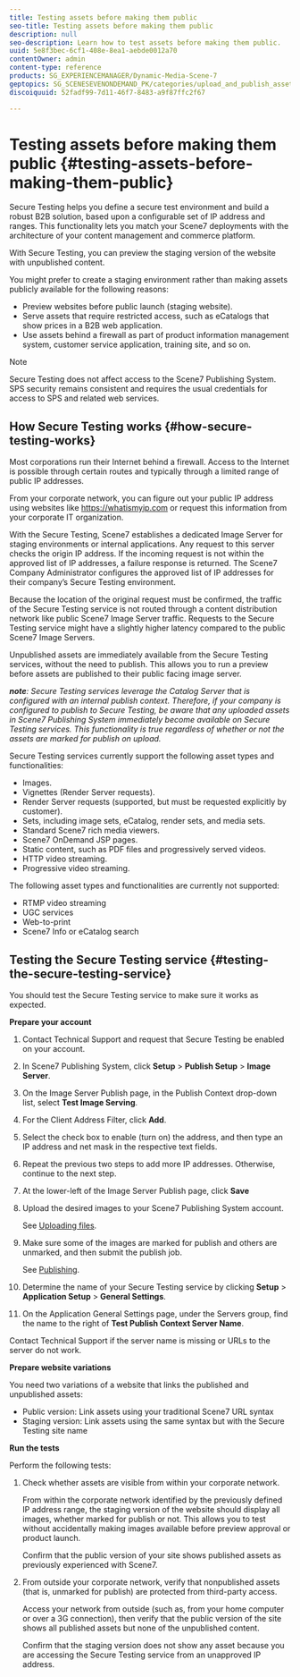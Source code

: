 ```yaml
---
title: Testing assets before making them public
seo-title: Testing assets before making them public
description: null
seo-description: Learn how to test assets before making them public.
uuid: 5e8f3bec-6cf1-408e-8ea1-aebde0012a70
contentOwner: admin
content-type: reference
products: SG_EXPERIENCEMANAGER/Dynamic-Media-Scene-7
geptopics: SG_SCENESEVENONDEMAND_PK/categories/upload_and_publish_assets
discoiquuid: 52fadf99-7d11-46f7-8483-a9f87ffc2f67

---
```


# Testing assets before making them public {#testing-assets-before-making-them-public}

Secure Testing helps you define a secure test environment and build a robust B2B solution, based upon a configurable set of IP address and ranges. This functionality lets you match your Scene7 deployments with the architecture of your content management and commerce platform.

With Secure Testing, you can preview the staging version of the website with unpublished content.

You might prefer to create a staging environment rather than making assets publicly available for the following reasons:

* Preview websites before public launch (staging website).
* Serve assets that require restricted access, such as eCatalogs that show prices in a B2B web application.
* Use assets behind a firewall as part of product information management system, customer service application, training site, and so on.

>[!NOTE]
>
>Secure Testing does not affect access to the Scene7 Publishing System. SPS security remains consistent and requires the usual credentials for access to SPS and related web services.

## How Secure Testing works {#how-secure-testing-works}

Most corporations run their Internet behind a firewall. Access to the Internet is possible through certain routes and typically through a limited range of public IP addresses.

From your corporate network, you can figure out your public IP address using websites like https://whatismyip.com or request this information from your corporate IT organization.

With the Secure Testing, Scene7 establishes a dedicated Image Server for staging environments or internal applications. Any request to this server checks the origin IP address. If the incoming request is not within the approved list of IP addresses, a failure response is returned. The Scene7 Company Administrator configures the approved list of IP addresses for their company’s Secure Testing environment.

Because the location of the original request must be confirmed, the traffic of the Secure Testing service is not routed through a content distribution network like public Scene7 Image Server traffic. Requests to the Secure Testing service might have a slightly higher latency compared to the public Scene7 Image Servers.

Unpublished assets are immediately available from the Secure Testing services, without the need to publish. This allows you to run a preview before assets are published to their public facing image server.

***note**: Secure Testing services leverage the Catalog Server that is configured with an internal publish context. Therefore, if your company is configured to publish to Secure Testing, be aware that any uploaded assets in Scene7 Publishing System immediately become available on Secure Testing services. This functionality is true regardless of whether or not the assets are marked for publish on upload.*

Secure Testing services currently support the following asset types and functionalities:

<!-- 

Comment Type: remark
Last Modified By: unknown unknown 
Last Modified Date: 

<p>Added videos to list below 9/11/2012. Moved “Render Server requests” from unsupported to supported, listed below on 3/15/2016 as per email from Cynthia March 11, 2016)</p>

 -->

* Images.
* Vignettes (Render Server requests).
* Render Server requests (supported, but must be requested explicitly by customer).
* Sets, including image sets, eCatalog, render sets, and media sets.
* Standard Scene7 rich media viewers.
* Scene7 OnDemand JSP pages.
* Static content, such as PDF files and progressively served videos.
* HTTP video streaming.
* Progressive video streaming.

The following asset types and functionalities are currently not supported:

* RTMP video streaming
* UGC services
* Web-to-print
* Scene7 Info or eCatalog search

## Testing the Secure Testing service {#testing-the-secure-testing-service}

You should test the Secure Testing service to make sure it works as expected.

**Prepare your account**

<!-- 

Comment Type: remark
Last Modified By: unknown unknown 
Last Modified Date: 

<p>RB: Rewrote entire steps under “Prepare your account” 9/10/2012</p>

 -->

1. Contact Technical Support and request that Secure Testing be enabled on your account.
1. In Scene7 Publishing System, click **Setup** &gt; **Publish Setup** &gt; **Image Server**.
1. On the Image Server Publish page, in the Publish Context drop-down list, select **Test Image Serving**.
1. For the Client Address Filter, click **Add**.
1. Select the check box to enable (turn on) the address, and then type an IP address and net mask in the respective text fields.
1. Repeat the previous two steps to add more IP addresses. Otherwise, continue to the next step.
1. At the lower-left of the Image Server Publish page, click **Save**
1. Upload the desired images to your Scene7 Publishing System account.

   See [Uploading files](uploading-files.md#uploading_files).

1. Make sure some of the images are marked for publish and others are unmarked, and then submit the publish job.

   See [Publishing](publishing-files.md#publishing_files).

1. Determine the name of your Secure Testing service by clicking **Setup** &gt; **Application Setup** &gt; **General Settings**. 
1. On the Application General Settings page, under the Servers group, find the name to the right of **Test Publish Context Server Name**.

Contact Technical Support if the server name is missing or URLs to the server do not work.

**Prepare website variations**

You need two variations of a website that links the published and unpublished assets:

* Public version: Link assets using your traditional Scene7 URL syntax
* Staging version: Link assets using the same syntax but with the Secure Testing site name

**Run the tests**

Perform the following tests:

1. Check whether assets are visible from within your corporate network.

   From within the corporate network identified by the previously defined IP address range, the staging version of the website should display all images, whether marked for publish or not. This allows you to test without accidentally making images available before preview approval or product launch.

   Confirm that the public version of your site shows published assets as previously experienced with Scene7.

1. From outside your corporate network, verify that nonpublished assets (that is, unmarked for publish) are protected from third-party access.

   Access your network from outside (such as, from your home computer or over a 3G connection), then verify that the public version of the site shows all published assets but none of the unpublished content.

   Confirm that the staging version does not show any asset because you are accessing the Secure Testing service from an unapproved IP address.

